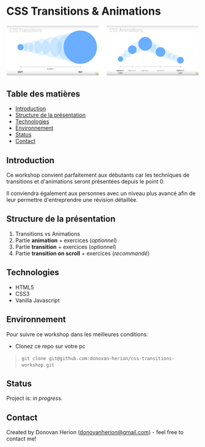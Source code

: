# CSS Transitions & Animations

![screenshot](images/screenshot.png)

## Table des matières

- [Introduction](#introduction)
- [Structure de la présentation](#structure-de-la-présentation)
- [Technologies](#technologies)
- [Environnement](#environnement)
- [Status](#status)
- [Contact](#contact)

## Introduction

Ce workshop convient parfaitement aux débutants car les techniques de transitions et d'animations seront présentées depuis le point 0.

Il conviendra également aux personnes avec un niveau plus avancé afin de leur permettre d'entreprendre une révision détaillée.

## Structure de la présentation

1. Transitions vs Animations
2. Partie **animation** + exercices (_optionnel_)
3. Partie **transition** + exercices (_optionnel_)
4. Partie **transition on scroll** + exercices (_recommandé_)

## Technologies

- HTML5
- CSS3
- Vanilla Javascript

## Environnement

Pour suivre ce workshop dans les meilleures conditions:

- Clonez ce repo sur votre pc

> `git clone git@github.com:donovan-herion/css-transitions-workshop.git`

## Status

Project is: _in progress_.

## Contact

Created by Donovan Herion (donovanherion@gmail.com) - feel free to contact me!
